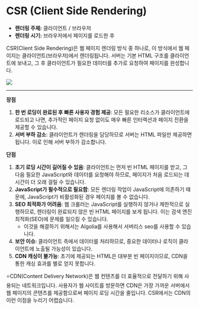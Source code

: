 
# CSR (Client Side Rendering)

- **렌더링 주체:** 클라이언트 / 브라우저
- **렌더링 시기:** 브라우저에서 페이지를 로드한 후 

CSR(Client Side Rendering)은 웹 페이지 렌더링 방식 중 하나로, 이 방식에서 웹 페이지는 클라이언트(브라우저)에서 렌더링됩니다. 서버는 기본 HTML 구조를 클라이언트에 보내고, 그 후 클라이언트가 필요한 데이터를 추가로 요청하여 페이지를 완성합니다.

![](https://i.imgur.com/5fNHaWk.png)

---

**장점**

1. **한 번 로딩이 완료된 후 빠른 사용자 경험 제공**: 모든 필요한 리소스가 클라이언트에 로드되고 나면, 추가적인 페이지 요청 없이도 매우 빠른 인터렉션과 페이지 전환을 제공할 수 있습니다.
2. **서버 부하 감소**: 클라이언트가 렌더링을 담당하므로 서버는 HTML 파일만 제공하면 됩니다. 이로 인해 서버 부하가 감소합니다.

**단점**

1. **초기 로딩 시간이 길어질 수 있음**: 클라이언트는 먼저 빈 HTML 페이지를 받고, 그 다음 필요한 JavaScript와 데이터를 요청해야 하므로, 페이지가 처음 로드되는 데 시간이 더 오래 걸릴 수 있습니다.
2. **JavaScript가 필수적으로 필요함**: 모든 렌더링 작업이 JavaScript에 의존하기 때문에, JavaScript가 비활성화된 경우 페이지를 볼 수 없습니다.
3. **SEO 최적화가 어려움**: 웹 크롤러는 JavaScript를 실행하지 않거나 제한적으로 실행하므로, 렌더링이 완료되지 않은 빈 HTML 페이지를 보게 됩니다. 이는 검색 엔진 최적화(SEO)에 문제를 일으킬 수 있습니다.
     - 이것을 해결하기 위해서는 Algolia를 사용해서 서버리스 seo를 사용할 수 있습니다.
4. **보안 이슈**: 클라이언트 측에서 데이터를 처리하므로, 중요한 데이터나 로직이 클라이언트에 노출될 가능성이 있습니다.
5. **CDN 캐싱이 불가능**: 초기에 제공되는 HTML은 대부분 빈 페이지이므로, CDN을 통한 캐싱 효과를 별로 얻지 못합니다.

⭐CDN(Content Delivery Network)은 웹 컨텐츠를 더 효율적으로 전달하기 위해 사용되는 네트워크입니다. 사용자가 웹 사이트를 방문하면 CDN은 가장 가까운 서버에서 웹 페이지의 콘텐츠를 제공함으로써 페이지 로딩 시간을 줄입니다. CSR에서는 CDN의 이런 이점을 누리기 어렵습니다.